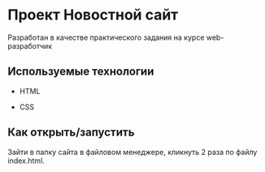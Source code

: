 # Проект Новостной сайт

Разработан в качестве практического задания на курсе web-разработчик

## Используемые технологии

* HTML

* CSS

## Как открыть/запустить

Зайти в папку сайта в файловом менеджере, кликнуть 2 раза по файлу index.html.
